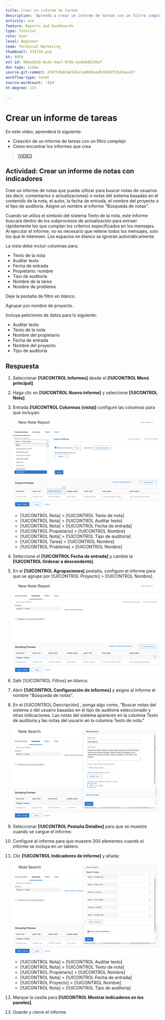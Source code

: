 ```yaml
---
title: Crear un informe de tareas
description: 'Aprenda a crear un informe de tareas con un filtro complejo y a encontrar los informes que crea en Workfront. Actividad: crear un informe de notas con instrucciones.'
activity: use
feature: Reports and Dashboards
type: Tutorial
role: User
level: Beginner
team: Technical Marketing
thumbnail: 335154.png
kt: 8859
exl-id: 90bad2e8-9cd2-4ae7-973b-eeab9d615bef
doc-type: video
source-git-commit: d39754b619e526e1a869deedb38dd2f2b43aee57
workflow-type: tm+mt
source-wordcount: '414'
ht-degree: 11%

---
```


# Crear un informe de tareas

En este vídeo, aprenderá lo siguiente:

* Creación de un informe de tareas con un filtro complejo
* Cómo encontrar los informes que crea

>[!VIDEO](https://video.tv.adobe.com/v/335154/?quality=12)

## Actividad: Crear un informe de notas con indicadores

Cree un informe de notas que pueda utilizar para buscar notas de usuarios (es decir, comentarios o actualizaciones) o notas del sistema basadas en el contenido de la nota, el autor, la fecha de entrada, el nombre del proyecto o el tipo de auditoría. Asigne un nombre al informe &quot;Búsqueda de notas&quot;.

Cuando se utiliza el símbolo del sistema Texto de la nota, este informe buscará dentro de los subprocesos de actualización para extraer rápidamente los que cumplan los criterios especificados en los mensajes. Al ejecutar el informe, no es necesario que rellene todos los mensajes, solo los que le interesen. Los espacios en blanco se ignoran automáticamente.

La vista debe incluir columnas para:

* Texto de la nota
* Auditar texto
* Fecha de entrada
* Propietario: nombre
* Tipo de auditoría
* Nombre de la tarea
* Nombre de problema

Deje la pestaña de filtro en blanco.

Agrupar por nombre de proyecto.

Incluya peticiones de datos para lo siguiente:

* Auditar texto
* Texto de la nota
* Nombre del propietario
* Fecha de entrada
* Nombre del proyecto
* Tipo de auditoría

## Respuesta

1. Seleccionar **[!UICONTROL Informes]** desde el **[!UICONTROL Menú principal]**.
1. Haga clic en **[!UICONTROL Nuevo informe]** y seleccione **[!UICONTROL Nota]**.
1. Entrada **[!UICONTROL Columnas (vista)]** configure las columnas para que incluyan:

   ![Imagen de la pantalla para crear columnas de informe de notas](assets/note-report-columns.png)

   * [!UICONTROL Nota] > [!UICONTROL Texto de nota]
   * [!UICONTROL Nota] > [!UICONTROL Auditar texto]
   * [!UICONTROL Nota] > [!UICONTROL Fecha de entrada]
   * [!UICONTROL Propietario] > [!UICONTROL Nombre]
   * [!UICONTROL Nota] > [!UICONTROL Tipo de auditoría]
   * [!UICONTROL Tarea] > [!UICONTROL Nombre]
   * [!UICONTROL Problema] > [!UICONTROL Nombre]

1. Seleccione el **[!UICONTROL Fecha de entrada]** y cambie la **[!UICONTROL Ordenar a descendente]**.
1. En el **[!UICONTROL Agrupaciones]** pestaña, configure el informe para que se agrupe por [!UICONTROL Proyecto] > [!UICONTROL Nombre].

   ![Imagen de la pantalla para crear agrupaciones de informes de notas](assets/note-report-groupings.png)

1. Salir [!UICONTROL Filtros] en blanco.
1. Abrir **[!UICONTROL Configuración de informes]** y asigne al informe el nombre &quot;Búsqueda de notas&quot;.
1. En el [!UICONTROL Descripción] , ponga algo como, &quot;Buscar notas del sistema o del usuario basadas en el tipo de auditoría seleccionado y otras indicaciones. Las notas del sistema aparecen en la columna Texto de auditoría y las notas del usuario en la columna Texto de nota.&quot;

   ![Imagen de la pantalla para crear la configuración del informe de notas](assets/note-report-report-options.png)

1. Seleccionar **[!UICONTROL Pestaña Detalles]** para que se muestre cuando se cargue el informe.
1. Configure el informe para que muestre 200 elementos cuando el informe se incluya en un tablero.
1. Clic **[!UICONTROL Indicadores de informe]** y añada:

   ![Imagen de la pantalla para crear solicitudes de informe de notas](assets/note-report-report-prompts.png)

   * [!UICONTROL Nota] > [!UICONTROL Auditar texto]
   * [!UICONTROL Nota] > [!UICONTROL Texto de nota]
   * [!UICONTROL Propietario] > [!UICONTROL Nombre]
   * [!UICONTROL Nota] > [!UICONTROL Fecha de entrada]
   * [!UICONTROL Proyecto] > [!UICONTROL Nombre]
   * [!UICONTROL Nota] > [!UICONTROL Tipo de auditoría]

1. Marque la casilla para **[!UICONTROL Mostrar indicadores en los paneles]**.
1. Guarde y cierre el informe.
